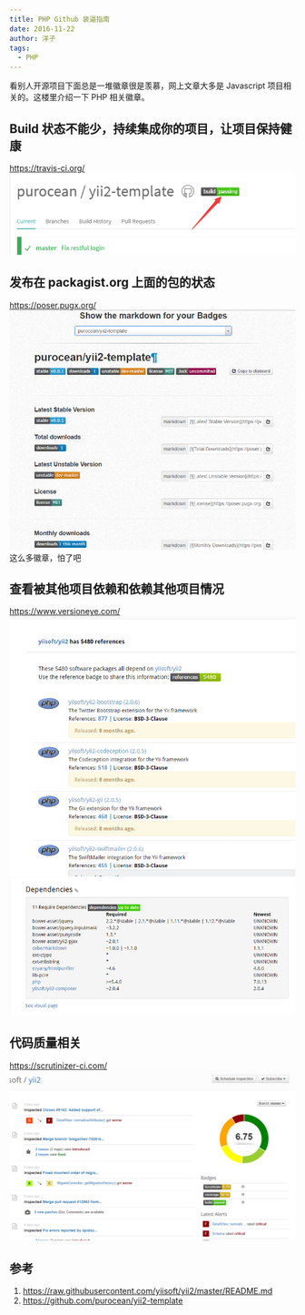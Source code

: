 ```yaml
---
title: PHP Github 装逼指南
date: 2016-11-22
author: 洋子
tags:
  - PHP
---
```


看别人开源项目下面总是一堆徽章很是羡慕，网上文章大多是 Javascript 项目相关的。这楼里介绍一下 PHP 相关徽章。

## Build 状态不能少，持续集成你的项目，让项目保持健康
https://travis-ci.org/
![](./FILES/php-github-zhuang-bi-zhi-nan.md/e3019d76.png)

## 发布在 packagist.org 上面的包的状态
https://poser.pugx.org/
![](./FILES/php-github-zhuang-bi-zhi-nan.md/711ed0f3.png)
这么多徽章，怕了吧

## 查看被其他项目依赖和依赖其他项目情况
https://www.versioneye.com/
![](./FILES/php-github-zhuang-bi-zhi-nan.md/0262a28b.png)
![](./FILES/php-github-zhuang-bi-zhi-nan.md/885ca020.png)

## 代码质量相关
https://scrutinizer-ci.com/
![](./FILES/php-github-zhuang-bi-zhi-nan.md/3385d1fb.png)

## 参考
1. <https://raw.githubusercontent.com/yiisoft/yii2/master/README.md>
2. <https://github.com/purocean/yii2-template>
